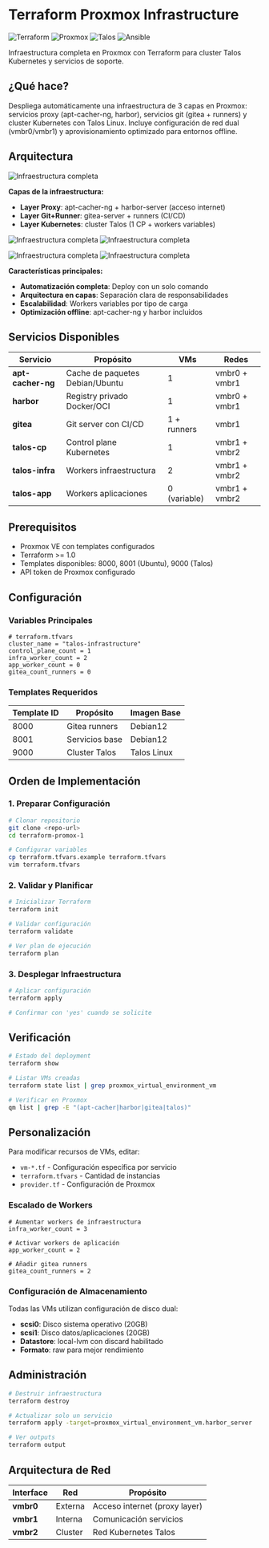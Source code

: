 # Terraform Proxmox Infrastructure

![Terraform](https://img.shields.io/badge/Terraform-844FBA?style=for-the-badge&logo=terraform&logoColor=white)
![Proxmox](https://img.shields.io/badge/Proxmox-E57000?style=for-the-badge&logo=proxmox&logoColor=white)
![Talos](https://img.shields.io/badge/Talos-326CE5?style=for-the-badge&logo=kubernetes&logoColor=white)
![Ansible](https://img.shields.io/badge/Ansible-EE0000?style=for-the-badge&logo=ansible&logoColor=white)

Infraestructura completa en Proxmox con Terraform para cluster Talos Kubernetes y servicios de soporte.

## ¿Qué hace?

Despliega automáticamente una infraestructura de 3 capas en Proxmox: servicios proxy (apt-cacher-ng, harbor), servicios git (gitea + runners) y cluster Kubernetes con Talos Linux. Incluye configuración de red dual (vmbr0/vmbr1) y aprovisionamiento optimizado para entornos offline.

## Arquitectura

![Infraestructura completa](https://github.com/Andherson333333/enterprise-talos-infrastructure/blob/main/images/Arquitectura%20general%20-1.png)

**Capas de la infraestructura:**
- **Layer Proxy**: apt-cacher-ng + harbor-server (acceso internet)
- **Layer Git+Runner**: gitea-server + runners (CI/CD)
- **Layer Kubernetes**: cluster Talos (1 CP + workers variables)

![Infraestructura completa](https://github.com/Andherson333333/enterprise-talos-infrastructure/blob/main/images/apt-cacher-ng%20server.png)
![Infraestructura completa](https://github.com/Andherson333333/enterprise-talos-infrastructure/blob/main/images/Harbor-server.png)

![Infraestructura completa](https://github.com/Andherson333333/enterprise-talos-infrastructure/blob/main/images/gitea-server%2Brunner.png)
![Infraestructura completa](https://github.com/Andherson333333/enterprise-talos-infrastructure/blob/main/images/talos-linux-vm.png)

**Características principales:**
- **Automatización completa**: Deploy con un solo comando
- **Arquitectura en capas**: Separación clara de responsabilidades
- **Escalabilidad**: Workers variables por tipo de carga
- **Optimización offline**: apt-cacher-ng y harbor incluidos

## Servicios Disponibles

| Servicio | Propósito | VMs | Redes |
|----------|-----------|-----|-------|
| **apt-cacher-ng** | Cache de paquetes Debian/Ubuntu | 1 | vmbr0 + vmbr1 |
| **harbor** | Registry privado Docker/OCI | 1 | vmbr0 + vmbr1 |
| **gitea** | Git server con CI/CD | 1 + runners | vmbr1 |
| **talos-cp** | Control plane Kubernetes | 1 | vmbr1 + vmbr2 |
| **talos-infra** | Workers infraestructura | 2 | vmbr1 + vmbr2 |
| **talos-app** | Workers aplicaciones | 0 (variable) | vmbr1 + vmbr2 |

## Prerequisitos

- Proxmox VE con templates configurados
- Terraform >= 1.0
- Templates disponibles: 8000, 8001 (Ubuntu), 9000 (Talos)
- API token de Proxmox configurado

## Configuración

### Variables Principales

```hcl
# terraform.tfvars
cluster_name = "talos-infrastructure"
control_plane_count = 1
infra_worker_count = 2
app_worker_count = 0
gitea_count_runners = 0
```

### Templates Requeridos

| Template ID | Propósito | Imagen Base |
|-------------|-----------|-------------|
| 8000 | Gitea runners | Debian12 |
| 8001 | Servicios base | Debian12 |
| 9000 | Cluster Talos | Talos Linux |

## Orden de Implementación

### 1. Preparar Configuración

```bash
# Clonar repositorio
git clone <repo-url>
cd terraform-promox-1

# Configurar variables
cp terraform.tfvars.example terraform.tfvars
vim terraform.tfvars
```

### 2. Validar y Planificar

```bash
# Inicializar Terraform
terraform init

# Validar configuración
terraform validate

# Ver plan de ejecución
terraform plan
```

### 3. Desplegar Infraestructura

```bash
# Aplicar configuración
terraform apply

# Confirmar con 'yes' cuando se solicite
```

## Verificación

```bash
# Estado del deployment
terraform show

# Listar VMs creadas
terraform state list | grep proxmox_virtual_environment_vm

# Verificar en Proxmox
qm list | grep -E "(apt-cacher|harbor|gitea|talos)"
```

## Personalización

Para modificar recursos de VMs, editar:
- `vm-*.tf` - Configuración específica por servicio
- `terraform.tfvars` - Cantidad de instancias
- `provider.tf` - Configuración de Proxmox

### Escalado de Workers

```hcl
# Aumentar workers de infraestructura
infra_worker_count = 3

# Activar workers de aplicación
app_worker_count = 2

# Añadir gitea runners
gitea_count_runners = 2
```

### Configuración de Almacenamiento

Todas las VMs utilizan configuración de disco dual:
- **scsi0**: Disco sistema operativo (20GB)
- **scsi1**: Disco datos/aplicaciones (20GB)
- **Datastore**: local-lvm con discard habilitado
- **Formato**: raw para mejor rendimiento

## Administración

```bash
# Destruir infraestructura
terraform destroy

# Actualizar solo un servicio
terraform apply -target=proxmox_virtual_environment_vm.harbor_server

# Ver outputs
terraform output
```

## Arquitectura de Red

| Interface | Red | Propósito |
|-----------|-----|-----------|
| **vmbr0** | Externa | Acceso internet (proxy layer) |
| **vmbr1** | Interna | Comunicación servicios |
| **vmbr2** | Cluster | Red Kubernetes Talos |
